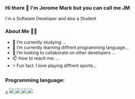 ### Hi there 👋 I'm Jerome Mark but you can call me JM 
   I'm a Software Developer and also a Student

### About Me 🙋‍♂️
- 🔭 I’m currently studying ...
- 🌱 I’m currently learning diffrent programming language...
- 👯 I’m looking to collaborate on other developers ...
- 📫 How to reach me: ...
- ⚡ Fun fact: I love playing diffrent sports...

### Programming language:

<p align="left"> 
	<a href="https://www.python.org/" target="_blank" <img src="<img src="https://img.icons8.com/color/48/000000/python--v1.png">></a>
    <a href="https://www.java.com" target="_blank"> <img src="https://img.icons8.com/color/48/000000/java-coffee-cup-logo.png"/> </a>
    <a href="https://kotlinlang.org/" target="_blank"> <img src="https://img.icons8.com/color/48/000000/kotlin.png"/> </a>
    <a href="https://www.mysql.com/" target="_blank"> <img src="https://img.icons8.com/fluent/50/000000/mysql-logo.png"/> </a> 
    <a href="https://git-scm.com/" target="_blank"> <img src="https://img.icons8.com/color/48/000000/git.png"/> </a> 

</p>

